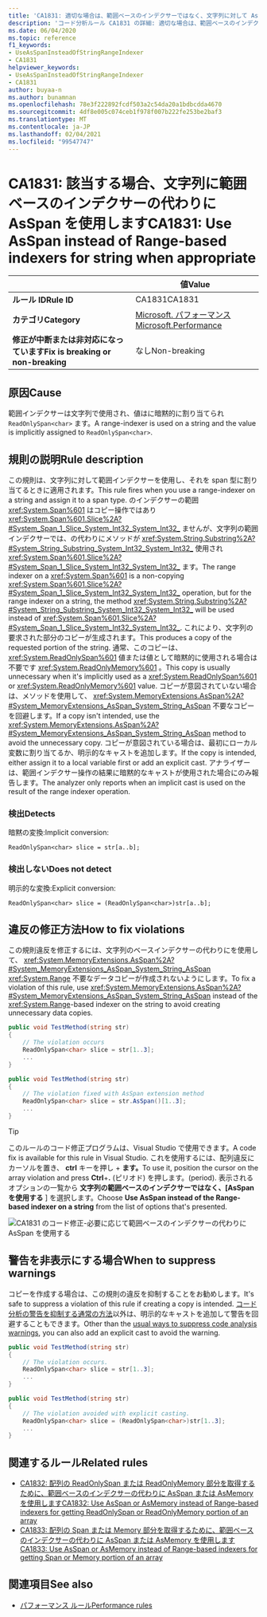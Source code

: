 ```yaml
---
title: 'CA1831: 適切な場合は、範囲ベースのインデクサーではなく、文字列に対して AsSpan を使用します (コード分析)'
description: 'コード分析ルール CA1831 の詳細: 適切な場合は、範囲ベースのインデクサーではなく AsSpan を使用します。'
ms.date: 06/04/2020
ms.topic: reference
f1_keywords:
- UseAsSpanInsteadOfStringRangeIndexer
- CA1831
helpviewer_keywords:
- UseAsSpanInsteadOfStringRangeIndexer
- CA1831
author: buyaa-n
ms.author: bunamnan
ms.openlocfilehash: 78e3f222892fcdf503a2c54da20a1bdbcdda4670
ms.sourcegitcommit: 4df8e005c074ceb1f978f007b222fe253be2baf3
ms.translationtype: MT
ms.contentlocale: ja-JP
ms.lasthandoff: 02/04/2021
ms.locfileid: "99547747"
---
```

# <a name="ca1831-use-asspan-instead-of-range-based-indexers-for-string-when-appropriate"></a><span data-ttu-id="c00ac-103">CA1831: 該当する場合、文字列に範囲ベースのインデクサーの代わりに AsSpan を使用します</span><span class="sxs-lookup"><span data-stu-id="c00ac-103">CA1831: Use AsSpan instead of Range-based indexers for string when appropriate</span></span>

| | <span data-ttu-id="c00ac-104">値</span><span class="sxs-lookup"><span data-stu-id="c00ac-104">Value</span></span> |
|-|-|
| <span data-ttu-id="c00ac-105">**ルール ID**</span><span class="sxs-lookup"><span data-stu-id="c00ac-105">**Rule ID**</span></span> |<span data-ttu-id="c00ac-106">CA1831</span><span class="sxs-lookup"><span data-stu-id="c00ac-106">CA1831</span></span>|
| <span data-ttu-id="c00ac-107">**カテゴリ**</span><span class="sxs-lookup"><span data-stu-id="c00ac-107">**Category**</span></span> |[<span data-ttu-id="c00ac-108">Microsoft. パフォーマンス</span><span class="sxs-lookup"><span data-stu-id="c00ac-108">Microsoft.Performance</span></span>](performance-warnings.md)|
| <span data-ttu-id="c00ac-109">**修正が中断または非対応になっています**</span><span class="sxs-lookup"><span data-stu-id="c00ac-109">**Fix is breaking or non-breaking**</span></span> |<span data-ttu-id="c00ac-110">なし</span><span class="sxs-lookup"><span data-stu-id="c00ac-110">Non-breaking</span></span>|

## <a name="cause"></a><span data-ttu-id="c00ac-111">原因</span><span class="sxs-lookup"><span data-stu-id="c00ac-111">Cause</span></span>

<span data-ttu-id="c00ac-112">範囲インデクサーは文字列で使用され、値はに暗黙的に割り当てられ `ReadOnlySpan<char>` ます。</span><span class="sxs-lookup"><span data-stu-id="c00ac-112">A range-indexer is used on a string and the value is implicitly assigned to `ReadOnlySpan<char>`.</span></span>

## <a name="rule-description"></a><span data-ttu-id="c00ac-113">規則の説明</span><span class="sxs-lookup"><span data-stu-id="c00ac-113">Rule description</span></span>

<span data-ttu-id="c00ac-114">この規則は、文字列に対して範囲インデクサーを使用し、それを span 型に割り当てるときに適用されます。</span><span class="sxs-lookup"><span data-stu-id="c00ac-114">This rule fires when you use a range-indexer on a string and assign it to a span type.</span></span> <span data-ttu-id="c00ac-115">のインデクサーの範囲 <xref:System.Span%601> はコピー操作ではあり <xref:System.Span%601.Slice%2A?#System_Span_1_Slice_System_Int32_System_Int32_> ませんが、文字列の範囲インデクサーでは、の代わりにメソッドが <xref:System.String.Substring%2A?#System_String_Substring_System_Int32_System_Int32_> 使用され <xref:System.Span%601.Slice%2A?#System_Span_1_Slice_System_Int32_System_Int32_> ます。</span><span class="sxs-lookup"><span data-stu-id="c00ac-115">The range indexer on a <xref:System.Span%601> is a non-copying <xref:System.Span%601.Slice%2A?#System_Span_1_Slice_System_Int32_System_Int32_> operation, but for the range indexer on a string, the method <xref:System.String.Substring%2A?#System_String_Substring_System_Int32_System_Int32_> will be used instead of <xref:System.Span%601.Slice%2A?#System_Span_1_Slice_System_Int32_System_Int32_>.</span></span> <span data-ttu-id="c00ac-116">これにより、文字列の要求された部分のコピーが生成されます。</span><span class="sxs-lookup"><span data-stu-id="c00ac-116">This produces a copy of the requested portion of the string.</span></span> <span data-ttu-id="c00ac-117">通常、このコピーは、 <xref:System.ReadOnlySpan%601> 値または値として暗黙的に使用される場合は不要です <xref:System.ReadOnlyMemory%601> 。</span><span class="sxs-lookup"><span data-stu-id="c00ac-117">This copy is usually unnecessary when it's implicitly used as a <xref:System.ReadOnlySpan%601> or <xref:System.ReadOnlyMemory%601> value.</span></span> <span data-ttu-id="c00ac-118">コピーが意図されていない場合は、メソッドを使用して、 <xref:System.MemoryExtensions.AsSpan%2A?#System_MemoryExtensions_AsSpan_System_String_AsSpan> 不要なコピーを回避します。</span><span class="sxs-lookup"><span data-stu-id="c00ac-118">If a copy isn't intended, use the <xref:System.MemoryExtensions.AsSpan%2A?#System_MemoryExtensions_AsSpan_System_String_AsSpan> method to avoid the unnecessary copy.</span></span> <span data-ttu-id="c00ac-119">コピーが意図されている場合は、最初にローカル変数に割り当てるか、明示的なキャストを追加します。</span><span class="sxs-lookup"><span data-stu-id="c00ac-119">If the copy is intended, either assign it to a local variable first or add an explicit cast.</span></span> <span data-ttu-id="c00ac-120">アナライザーは、範囲インデクサー操作の結果に暗黙的なキャストが使用された場合にのみ報告します。</span><span class="sxs-lookup"><span data-stu-id="c00ac-120">The analyzer only reports when an implicit cast is used on the result of the range indexer operation.</span></span>

### <a name="detects"></a><span data-ttu-id="c00ac-121">検出</span><span class="sxs-lookup"><span data-stu-id="c00ac-121">Detects</span></span>

<span data-ttu-id="c00ac-122">暗黙の変換:</span><span class="sxs-lookup"><span data-stu-id="c00ac-122">Implicit conversion:</span></span>

`ReadOnlySpan<char> slice = str[a..b];`

### <a name="does-not-detect"></a><span data-ttu-id="c00ac-123">検出しない</span><span class="sxs-lookup"><span data-stu-id="c00ac-123">Does not detect</span></span>

<span data-ttu-id="c00ac-124">明示的な変換:</span><span class="sxs-lookup"><span data-stu-id="c00ac-124">Explicit conversion:</span></span>

`ReadOnlySpan<char> slice = (ReadOnlySpan<char>)str[a..b];`

## <a name="how-to-fix-violations"></a><span data-ttu-id="c00ac-125">違反の修正方法</span><span class="sxs-lookup"><span data-stu-id="c00ac-125">How to fix violations</span></span>

<span data-ttu-id="c00ac-126">この規則違反を修正するには、文字列のベースインデクサーの代わりにを使用して、 <xref:System.MemoryExtensions.AsSpan%2A?#System_MemoryExtensions_AsSpan_System_String_AsSpan> <xref:System.Range> 不要なデータコピーが作成されないようにします。</span><span class="sxs-lookup"><span data-stu-id="c00ac-126">To fix a violation of this rule, use <xref:System.MemoryExtensions.AsSpan%2A?#System_MemoryExtensions_AsSpan_System_String_AsSpan> instead of the <xref:System.Range>-based indexer on the string to avoid creating unnecessary data copies.</span></span>

```csharp
public void TestMethod(string str)
{
    // The violation occurs
    ReadOnlySpan<char> slice = str[1..3];
    ...
}
```

```csharp
public void TestMethod(string str)
{
    // The violation fixed with AsSpan extension method
    ReadOnlySpan<char> slice = str.AsSpan()[1..3];
    ...
}
```

> [!TIP]
> <span data-ttu-id="c00ac-127">このルールのコード修正プログラムは、Visual Studio で使用できます。</span><span class="sxs-lookup"><span data-stu-id="c00ac-127">A code fix is available for this rule in Visual Studio.</span></span> <span data-ttu-id="c00ac-128">これを使用するには、配列違反にカーソルを置き、 **ctrl** キーを押し + **ます。**</span><span class="sxs-lookup"><span data-stu-id="c00ac-128">To use it, position the cursor on the array violation and press **Ctrl**+**.**</span></span> <span data-ttu-id="c00ac-129">(ピリオド) を押します。</span><span class="sxs-lookup"><span data-stu-id="c00ac-129">(period).</span></span> <span data-ttu-id="c00ac-130">表示されるオプションの一覧から **文字列の範囲ベースのインデクサーではなく、[AsSpan を使用する** ] を選択します。</span><span class="sxs-lookup"><span data-stu-id="c00ac-130">Choose **Use AsSpan instead of the Range-based indexer on a string** from the list of options that's presented.</span></span>
>
> ![CA1831 のコード修正-必要に応じて範囲ベースのインデクサーの代わりに AsSpan を使用する](media/ca1831_codefix.png)

## <a name="when-to-suppress-warnings"></a><span data-ttu-id="c00ac-132">警告を非表示にする場合</span><span class="sxs-lookup"><span data-stu-id="c00ac-132">When to suppress warnings</span></span>

<span data-ttu-id="c00ac-133">コピーを作成する場合は、この規則の違反を抑制することをお勧めします。</span><span class="sxs-lookup"><span data-stu-id="c00ac-133">It's safe to suppress a violation of this rule if creating a copy is intended.</span></span> <span data-ttu-id="c00ac-134">[コード分析の警告を抑制する通常の方法](/visualstudio/code-quality/use-roslyn-analyzers#suppress-violations)以外は、明示的なキャストを追加して警告を回避することもできます。</span><span class="sxs-lookup"><span data-stu-id="c00ac-134">Other than the [usual ways to suppress code analysis warnings](/visualstudio/code-quality/use-roslyn-analyzers#suppress-violations), you can also add an explicit cast to avoid the warning.</span></span>

```csharp
public void TestMethod(string str)
{
    // The violation occurs.
    ReadOnlySpan<char> slice = str[1..3];
    ...
}
```

```csharp
public void TestMethod(string str)
{
    // The violation avoided with explicit casting.
    ReadOnlySpan<char> slice = (ReadOnlySpan<char>)str[1..3];
    ...
}
```

## <a name="related-rules"></a><span data-ttu-id="c00ac-135">関連するルール</span><span class="sxs-lookup"><span data-stu-id="c00ac-135">Related rules</span></span>

- [<span data-ttu-id="c00ac-136">CA1832: 配列の ReadOnlySpan または ReadOnlyMemory 部分を取得するために、範囲ベースのインデクサーの代わりに AsSpan または AsMemory を使用します</span><span class="sxs-lookup"><span data-stu-id="c00ac-136">CA1832: Use AsSpan or AsMemory instead of Range-based indexers for getting ReadOnlySpan or ReadOnlyMemory portion of an array</span></span>](ca1832.md)
- [<span data-ttu-id="c00ac-137">CA1833: 配列の Span または Memory 部分を取得するために、範囲ベースのインデクサーの代わりに AsSpan または AsMemory を使用します</span><span class="sxs-lookup"><span data-stu-id="c00ac-137">CA1833: Use AsSpan or AsMemory instead of Range-based indexers for getting Span or Memory portion of an array</span></span>](ca1833.md)

## <a name="see-also"></a><span data-ttu-id="c00ac-138">関連項目</span><span class="sxs-lookup"><span data-stu-id="c00ac-138">See also</span></span>

- [<span data-ttu-id="c00ac-139">パフォーマンス ルール</span><span class="sxs-lookup"><span data-stu-id="c00ac-139">Performance rules</span></span>](performance-warnings.md)
